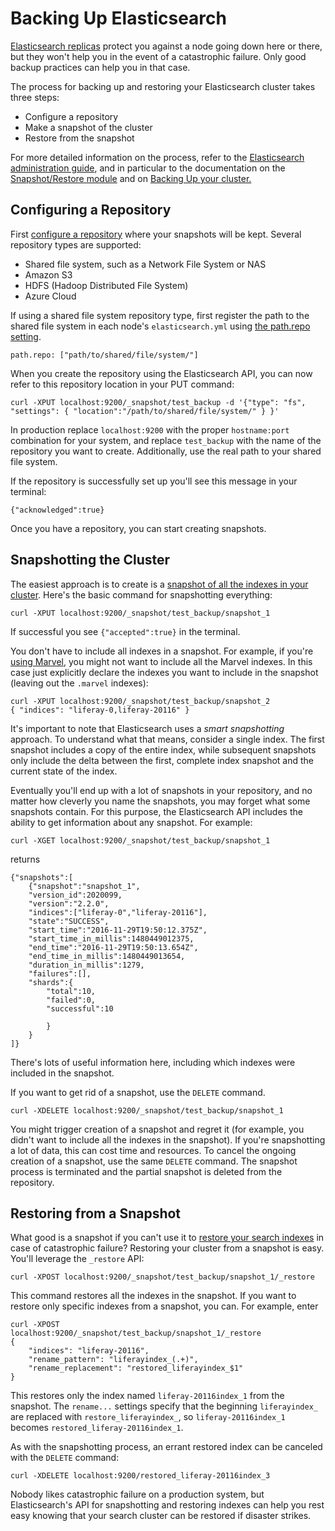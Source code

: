 # Backing Up Elasticsearch [](id=backing-up-elasticsearch)

[Elasticsearch replicas](https://www.elastic.co/guide/en/elasticsearch/guide/current/replica-shards.html)
protect you against a node going down here or there, but they won't help you in
the event of a catastrophic failure. Only good backup practices can help you
in that case.

The process for backing up and restoring your Elasticsearch cluster takes three
steps: 

- Configure a repository
- Make a snapshot of the cluster
- Restore from the snapshot

For more detailed information on the process, refer to the [Elasticsearch administration
guide](https://www.elastic.co/guide/en/elasticsearch/guide/current/administration.html),
and in particular to the documentation on the [Snapshot/Restore module](https://www.elastic.co/guide/en/elasticsearch/reference/2.2/modules-snapshots.html)
and on [Backing Up your cluster.](https://www.elastic.co/guide/en/elasticsearch/guide/current/backing-up-your-cluster.html#_snapshotting_particular_indices)

## Configuring a Repository [](id=configuring-a-repository)

First [configure a repository](https://www.elastic.co/guide/en/elasticsearch/guide/current/backing-up-your-cluster.html#_creating_the_repository)
where your snapshots will be kept. Several repository types are supported:

- Shared file system, such as a Network File System or NAS
- Amazon S3
- HDFS (Hadoop Distributed File System)
- Azure Cloud

If using a shared file system repository type, first register the path to the
shared file system in each node's `elasticsearch.yml` using 
[the path.repo setting](https://www.elastic.co/guide/en/elasticsearch/reference/2.2/modules-snapshots.html#_shared_file_system_repository).

    path.repo: ["path/to/shared/file/system/"]

When you create the repository using the Elasticsearch API, you can now refer to
this repository location in your PUT command:

    curl -XPUT localhost:9200/_snapshot/test_backup -d '{"type": "fs", "settings": { "location":"/path/to/shared/file/system/" } }'

In production replace `localhost:9200` with the proper `hostname:port`
combination for your system, and replace `test_backup` with the name of the
repository you want to create.  Additionally, use the real path to your shared
file system.

If the repository is successfully set up you'll see this message in your
terminal:

    {"acknowledged":true}

Once you have a repository, you can start creating snapshots.

## Snapshotting the Cluster [](id=snapshotting-the-cluster)

The easiest approach is to create is a [snapshot of all the indexes in your
cluster](https://www.elastic.co/guide/en/elasticsearch/guide/current/backing-up-your-cluster.html#_snapshotting_all_open_indices). Here's the basic command for snapshotting everything:

    curl -XPUT localhost:9200/_snapshot/test_backup/snapshot_1

If successful you see `{"accepted":true}` in the terminal.

You don't have to include all indexes in a snapshot. For example, if you're
[using Marvel](https://customer.liferay.com/documentation/7.0/deploy/-/official_documentation/deployment/installing-marvel-for-elasticsearch),
you might not want to include all the Marvel indexes. In this case just
explicitly declare the indexes you want to include in the snapshot (leaving out
the `.marvel` indexes):

    curl -XPUT localhost:9200/_snapshot/test_backup/snapshot_2
    { "indices": "liferay-0,liferay-20116" }

It's important to note that Elasticsearch uses a *smart snapshotting* approach.
To understand what that means, consider a single index. The first snapshot
includes a copy of the entire index, while subsequent snapshots only include the
delta between the first, complete index snapshot and the current state of the
index.

Eventually you'll end up with a lot of snapshots in your repository, and no
matter how cleverly you name the snapshots, you may forget what some snapshots
contain. For this purpose, the Elasticsearch API includes the ability to get
information about any snapshot. For example:

    curl -XGET localhost:9200/_snapshot/test_backup/snapshot_1

returns

    {"snapshots":[
        {"snapshot":"snapshot_1",
        "version_id":2020099,
        "version":"2.2.0",
        "indices":["liferay-0","liferay-20116"],
        "state":"SUCCESS",
        "start_time":"2016-11-29T19:50:12.375Z",
        "start_time_in_millis":1480449012375,
        "end_time":"2016-11-29T19:50:13.654Z",
        "end_time_in_millis":1480449013654,
        "duration_in_millis":1279,
        "failures":[],
        "shards":{
            "total":10,
            "failed":0,
            "successful":10

            }
        }
    ]}

There's lots of useful information here, including which indexes were
included in the snapshot.

If you want to get rid of a snapshot, use the `DELETE` command.

    curl -XDELETE localhost:9200/_snapshot/test_backup/snapshot_1

You might trigger creation of a snapshot and regret it (for example, you didn't
want to include all the indexes in the snapshot). If you're snapshotting a lot
of data, this can cost time and resources. To cancel the ongoing creation of a
snapshot, use the same `DELETE` command.  The snapshot process is terminated and
the partial snapshot is deleted from the repository.

## Restoring from a Snapshot [](id=restoring-from-a-snapshot)

What good is a snapshot if you can't use it to 
[restore your search indexes](https://www.elastic.co/guide/en/elasticsearch/guide/current/_restoring_from_a_snapshot.html) in case of catastrophic failure? Restoring your cluster from a snapshot is easy.
You'll leverage the `_restore` API:

    curl -XPOST localhost:9200/_snapshot/test_backup/snapshot_1/_restore

This command restores all the indexes in the snapshot. If you want to restore
only specific indexes from a snapshot, you can. For example, enter

    curl -XPOST
    localhost:9200/_snapshot/test_backup/snapshot_1/_restore
    {
        "indices": "liferay-20116",
        "rename_pattern": "liferayindex_(.+)",
        "rename_replacement": "restored_liferayindex_$1"
    }

This restores only the index named `liferay-20116index_1` from the snapshot. The
`rename...` settings specify that the beginning `liferayindex_` are replaced
with `restore_liferayindex_`, so `liferay-20116index_1` becomes
`restored_liferay-20116index_1`.

As with the snapshotting process, an errant restored index can be canceled with
the `DELETE` command:

    curl -XDELETE localhost:9200/restored_liferay-20116index_3

Nobody likes catastrophic failure on a production system, but Elasticsearch's
API for snapshotting and restoring indexes can help you rest easy knowing that
your search cluster can be restored if disaster strikes.
